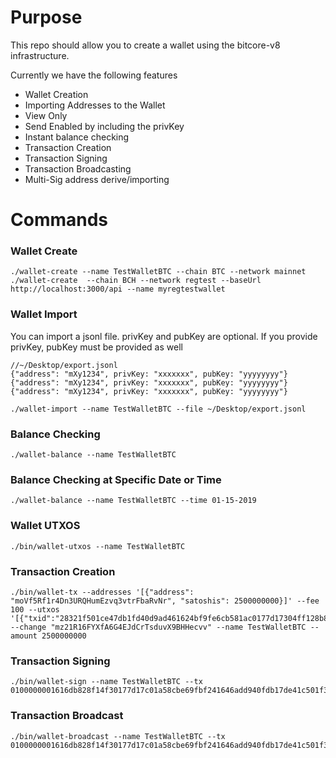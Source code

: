 # Purpose
This repo should allow you to create a wallet using the bitcore-v8 infrastructure.

Currently we have the following features
* Wallet Creation
* Importing Addresses to the Wallet
 * View Only
 * Send Enabled by including the privKey
* Instant balance checking
* Transaction Creation
* Transaction Signing
* Transaction Broadcasting
* Multi-Sig address derive/importing

# Commands

### Wallet Create
```
./wallet-create --name TestWalletBTC --chain BTC --network mainnet
./wallet-create  --chain BCH --network regtest --baseUrl http://localhost:3000/api --name myregtestwallet
```

### Wallet Import
You can import a jsonl file. privKey and pubKey are optional.
If you provide privKey, pubKey must be provided as well
```
//~/Desktop/export.jsonl
{"address": "mXy1234", privKey: "xxxxxxx", pubKey: "yyyyyyyy"}
{"address": "mXy1234", privKey: "xxxxxxx", pubKey: "yyyyyyyy"}
{"address": "mXy1234", privKey: "xxxxxxx", pubKey: "yyyyyyyy"}
```
```
./wallet-import --name TestWalletBTC --file ~/Desktop/export.jsonl
```

### Balance Checking
```
./wallet-balance --name TestWalletBTC
```

### Balance Checking at Specific Date or Time
```
./wallet-balance --name TestWalletBTC --time 01-15-2019
```

### Wallet UTXOS
```
./bin/wallet-utxos --name TestWalletBTC
```

### Transaction Creation
```
./bin/wallet-tx --addresses '[{"address": "moVf5Rf1r4Dn3URQHumEzvq3vtrFbaRvNr", "satoshis": 2500000000}]' --fee 100 --utxos '[{"txid":"28321f501ce47db1fd40d9ad461624bf9fe6cb581ac0177d17304ff128b86d61","vout":0,"address":"mhwfzHhBdpUKLTzGkUEUpJWa3ipTYZHjF8","script":"21033a3c1aa3fb35e07fe7ff44423c8d378c2d4610ffac8b08c4e6747d7573566937ac","value":5000000000}]' --change "mz21R16FYXfA6G4EJdCrTsduvX9BHHecvv" --name TestWalletBTC --amount 2500000000
```

### Transaction Signing
```
./bin/wallet-sign --name TestWalletBTC --tx 0100000001616db828f14f30177d17c01a58cbe69fbf241646add940fdb17de41c501f32280000000000ffffffff0200f90295000000001976a914578237b9848cc709ced0e098417e0494415add1488ac9cf80295000000001976a914caf0ee682de3daa9b3640da1f6d47cc04ce2c99e88ac00000000
```

### Transaction Broadcast
```
./bin/wallet-broadcast --name TestWalletBTC --tx 0100000001616db828f14f30177d17c01a58cbe69fbf241646add940fdb17de41c501f32280000000048473044022052cf595274c422c37d140989c8cc31c95b39d326b5eac8d4feb8bcceebdebc3f02205635c798c24ae1d44d0871e6938dbfd76293e695131d890838654816f28b942401ffffffff0200f90295000000001976a914578237b9848cc709ced0e098417e0494415add1488ac9cf80295000000001976a914caf0ee682de3daa9b3640da1f6d47cc04ce2c99e88ac00000000
```
